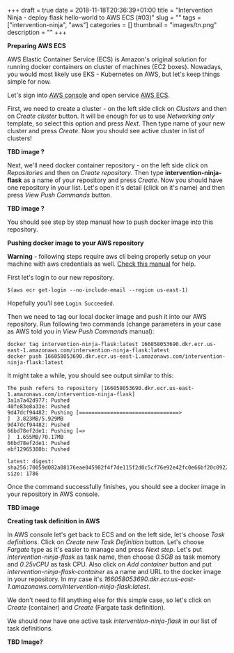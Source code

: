 +++
draft = true
date = 2018-11-18T20:36:39+01:00
title = "Intervention Ninja - deploy flask hello-world to AWS ECS (#03)"
slug = ""
tags = ["intervention-ninja", "aws"]
categories = []
thumbnail = "images/tn.png"
description = ""
+++

**Preparing AWS ECS**

AWS Elastic Container Service (ECS) is Amazon's original solution for running docker containers on cluster of machines (EC2 boxes). 
Nowadays, you would most likely use EKS - Kubernetes on AWS, but let's keep things simple for now.

Let's sign into <a href="https://console.aws.amazon.com" target="_blank">AWS console</a> and 
open service <a href="https://console.aws.amazon.com/ecs/" target="_blank">AWS ECS</a>.

First, we need to create a cluster - on the left side click on *Clusters* and then on *Create cluster* button.
It will be enough for us to use *Networking only* template, so select this option and press *Next*. 
Then type name of your new cluster and press *Create*. Now you should see active cluster in list of clusters!

**TBD image ?**

Next, we'll need docker container repository - on the left side click on *Repositories* and then on *Create repository*.
Then type **intervention-ninja-flask** as a name of your repository and press *Create*. Now you should have one repository in your list. 
Let's open it's detail (click on it's name) and then press *View Push Commands* button.

**TBD image ?**

You should see step by step manual how to push docker image into this repository.

**Pushing docker image to your AWS repository**

**Warning** - following steps require aws cli being properly setup on your machine with aws credentials as well. 
<a href="https://docs.aws.amazon.com/cli/latest/userguide/cli-chap-getting-started.html" target="_blank">Check this manual</a> for help. 

First let's login to our new repository.

```
$(aws ecr get-login --no-include-email --region us-east-1)
```

Hopefully you'll see ```Login Succeeded```.

Then we need to tag our local docker image and push it into our AWS repository. Run following two commands 
(change parameters in your case as AWS told you in *View Push Commands* manual):

``` 
docker tag intervention-ninja-flask:latest 166058053690.dkr.ecr.us-east-1.amazonaws.com/intervention-ninja-flask:latest
docker push 166058053690.dkr.ecr.us-east-1.amazonaws.com/intervention-ninja-flask:latest
```

It might take a while, you should see output similar to this:

``` 
The push refers to repository [166058053690.dkr.ecr.us-east-1.amazonaws.com/intervention-ninja-flask]
3a1a7a42d977: Pushed 
40fe83e8a33e: Pushed 
9d47dcf94482: Pushing [================================>                  ]  3.823MB/5.929MB
9d47dcf94482: Pushed 
66bd78ef2de1: Pushing [=>                                                 ]  1.655MB/70.17MB
66bd78ef2de1: Pushed 
ebf12965380b: Pushed 

latest: digest: sha256:70059d082a08176eae045982f4f7de115f2d0c5cf76e92e42fc0e66bf20c0922 size: 1786
```

 Once the command successfully finishes, you should see a docker image in your repository in AWS console.
 
**TBD image**

**Creating task definition in AWS**

In AWS console let's get back to ECS and on the left side, let's choose *Task definitions*. 
Click on *Create new Task Definition* button. Let's choose *Fargate* type as it's easier to manage and press *Next step*.
Let's put *intervention-ninja-flask* as task name, then choose *0.5GB* as task memory and *0.25vCPU* as task CPU.
Also click on *Add container* button and put *intervention-ninja-flask-container* as a name 
and URL to the docker image in your repository. In my case it's *166058053690.dkr.ecr.us-east-1.amazonaws.com/intervention-ninja-flask:latest*.

We don't need to fill anything else for this simple case, so let's click on *Create* (container) and *Create* (Fargate task definition).

We should now have one active task *intervention-ninja-flask* in our list of task definitions.

**TBD Image?**
